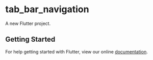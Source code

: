 # tab_bar_navigation

A new Flutter project.

## Getting Started

For help getting started with Flutter, view our online
[documentation](https://flutter.io/).
